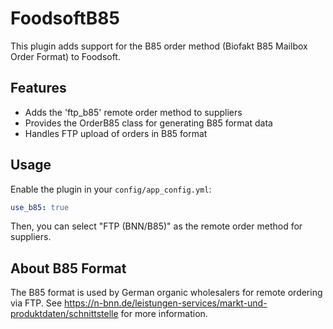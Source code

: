# FoodsoftB85

This plugin adds support for the B85 order method (Biofakt B85 Mailbox Order Format) to Foodsoft.

## Features

- Adds the 'ftp_b85' remote order method to suppliers
- Provides the OrderB85 class for generating B85 format data
- Handles FTP upload of orders in B85 format

## Usage

Enable the plugin in your `config/app_config.yml`:

```yaml
use_b85: true
```

Then, you can select "FTP (BNN/B85)" as the remote order method for suppliers.

## About B85 Format

The B85 format is used by German organic wholesalers for remote ordering via FTP.
See https://n-bnn.de/leistungen-services/markt-und-produktdaten/schnittstelle for more information.